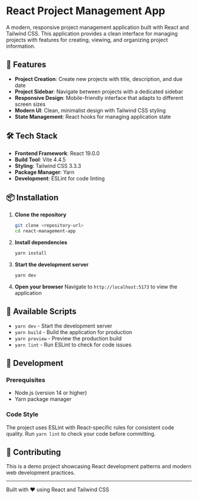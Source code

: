 # React Project Management App

A modern, responsive project management application built with React and Tailwind CSS. This application provides a clean interface for managing projects with features for creating, viewing, and organizing project information.

## 🚀 Features

- **Project Creation**: Create new projects with title, description, and due date
- **Project Sidebar**: Navigate between projects with a dedicated sidebar
- **Responsive Design**: Mobile-friendly interface that adapts to different screen sizes
- **Modern UI**: Clean, minimalist design with Tailwind CSS styling
- **State Management**: React hooks for managing application state

## 🛠️ Tech Stack

- **Frontend Framework**: React 19.0.0
- **Build Tool**: Vite 4.4.5
- **Styling**: Tailwind CSS 3.3.3
- **Package Manager**: Yarn
- **Development**: ESLint for code linting

## 📦 Installation

1. **Clone the repository**
   ```bash
   git clone <repository-url>
   cd react-management-app
   ```

2. **Install dependencies**
   ```bash
   yarn install
   ```

3. **Start the development server**
   ```bash
   yarn dev
   ```

4. **Open your browser**
   Navigate to `http://localhost:5173` to view the application

## 🚀 Available Scripts

- `yarn dev` - Start the development server
- `yarn build` - Build the application for production
- `yarn preview` - Preview the production build
- `yarn lint` - Run ESLint to check for code issues

## 🔧 Development

### Prerequisites
- Node.js (version 14 or higher)
- Yarn package manager

### Code Style
The project uses ESLint with React-specific rules for consistent code quality. Run `yarn lint` to check your code before committing.

## 🤝 Contributing

This is a demo project showcasing React development patterns and modern web development practices.

---

Built with ❤️ using React and Tailwind CSS
